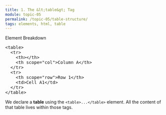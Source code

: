 ```yaml
---
title: 1. The &lt;table&gt; Tag
module: topic-05
permalink: /topic-05/table-structure/
tags: elements, html, table
---
```


<style>
  .indent-sm {
    margin-left: 20px;
    display: block;
  }
  .indent-lg {
    margin-left: 40px;
    display: block;
  }
</style>

<div class="divider-heading"></div>


<div id="code-heading">Element Breakdown <i class="fas fa-battery-empty"></i></div>
<pre id="breakdown-block">
<span class="pulsate">&lt;table&gt;</span>
  &lt;tr&gt;
    &lt;th&gt;&lt;/th&gt;
    &lt;th scope="col"&gt;Column A&lt;/th&gt;
  &lt;/tr&gt;
  &lt;tr&gt;
    &lt;th scope="row"&gt;Row 1&lt;/th&gt;
    &lt;td&gt;Cell A1&lt;/td&gt;
  &lt;/tr&gt;
<span class="pulsate">&lt;/table&gt;</span>
</pre>


We declare a **table** using the `<table>...</table>` element. All the content of that table lives within those tags.
